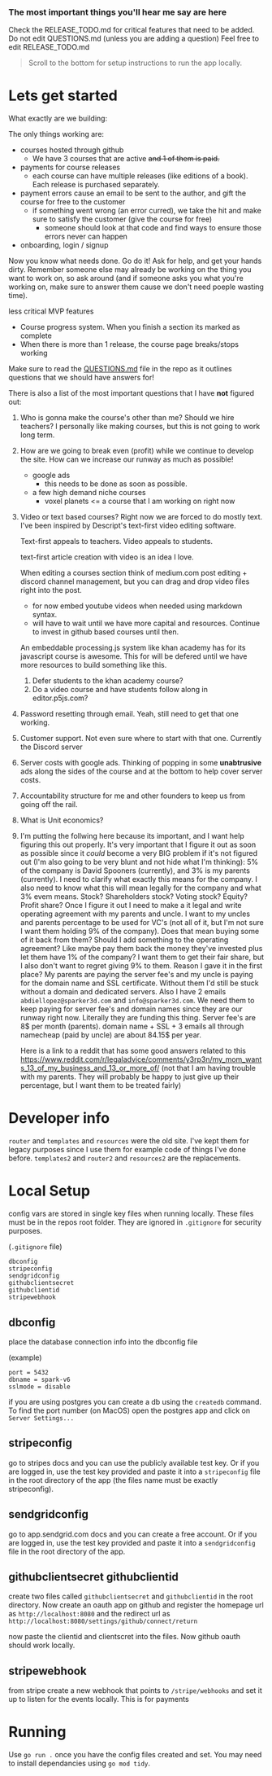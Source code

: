 ### The most important things you'll hear me say are here

Check the RELEASE_TODO.md for critical features that need to be added.
Do not edit QUESTIONS.md (unless you are adding a question)
Feel free to edit RELEASE_TODO.md

> Scroll to the bottom for setup instructions to run the app locally.

# Lets get started
What exactly are we building:

The only things working are:
- courses hosted through github
    - We have 3 courses that are active ~~and 1 of them is paid.~~
- payments for course releases
    - each course can have multiple releases (like editions of a book). Each release is purchased separately.
- payment errors cause an email to be sent to the author, and gift the course for free to the customer
    - if something went wrong (an error curred), we take the hit and make sure to satisfy the customer (give the course for free)
        - someone should look at that code and find ways to ensure those errors never can happen
- onboarding, login / signup

Now you know what needs done. Go do it! Ask for help, and get your hands dirty. Remember someone else may already be working on the thing you want to work on, so ask around (and if someone asks you what you're working on, make sure to answer them cause we don't need poeple wasting time). 

less critical MVP features
- Course progress system. When you finish a section its marked as complete
- When there is more than 1 release, the course page breaks/stops working

Make sure to read the [QUESTIONS.md](/QUESTIONS.md) file in the repo as it outlines questions that we should have answers for!

There is also a list of the most important questions that I have **not** figured out:

1. 
    Who is gonna make the course's other than me? Should we hire teachers? I personally like making courses, but this is not going to work long term.
2. 
    How are we going to break even (profit) while we continue to develop the site. How can we increase our runway as much as possible!
    - google ads
        - this needs to be done as soon as possible.
    - a few high demand niche courses
        - voxel planets <= a course that I am working on right now
3.
    Video or text based courses? Right now we are forced to do mostly text. I've been inspired by Descript's text-first video editing software. 

    Text-first appeals to teachers.
    Video appeals to students.

    text-first article creation with video is an idea I love.

    When editing a courses section think of medium.com post editing + discord channel management, but you can drag and drop video files right into the post.
    - for now embed youtube videos when needed using markdown syntax.
    - will have to wait until we have more capital and resources. Continue to invest in github based courses until then.

    An embeddable processing.js system like khan academy has for its javascript course is awesome. This for will be defered until we have more resources to build something like this. 
    1. Defer students to the khan academy course?
    2. Do a video course and have students follow along in editor.p5js.com?

4. 
    Password resetting through email. Yeah, still need to get that one working.
5. 
    Customer support. Not even sure where to start with that one. Currently the Discord server
6. 
    Server costs with google ads. Thinking of popping in some **unabtrusive** ads along the sides of the course and at the bottom to help cover server costs.
7. 
    Accountability structure for me and other founders to keep us from going off the rail.
8. 
    What is Unit economics?
10. 
    I'm putting the follwing here because its important, and I want help figuring this out properly. It's very important that I figure it out as soon as possible since it *could* become a very BIG problem if it's not figured out (I'm also going to be very blunt and not hide what I'm thinking): 5% of the company is David Spooners (currently), and 3% is my parents (currently). I need to clarify what exactly this means for the company. I also need to know what this will mean legally for the company and what 3% evem means. Stock? Shareholders stock? Voting stock? Equity? Profit share? Once I figure it out I need to make a it legal and write  operating agreement with my parents and uncle. I want to my uncles and parents percentage to be used for VC's (not all of it, but I'm not sure I want them holding 9% of the company). Does that mean buying some of it back from them? Should I add something to the operating agreement? Like maybe pay them back the money they've invested plus let them have 1% of the company? I want them to get their fair share, but I also don't want to regret giving 9% to them. Reason I gave it in the first place? My parents are paying the server fee's and my uncle is paying for the domain name and SSL certificate. Without them I'd still be stuck without a domain and dedicated servers. Also I have 2 emails `abdiellopez@sparker3d.com` and `info@sparker3d.com`. We need them to keep paying for server fee's and domain names since they are our runway right now. Literally they are funding this thing. Server fee's are 8$ per month (parents). domain name  + SSL + 3 emails all through namecheap (paid by uncle) are about 84.15$ per year.

    Here is a link to a reddit that has some good answers related to this https://www.reddit.com/r/legaladvice/comments/y3rp3n/my_mom_wants_13_of_my_business_and_13_or_more_of/ (not that I am having trouble with my parents. They will probably be happy to just give up their percentage, but I want them to be treated fairly)

# Developer info
`router` and `templates` and `resources` were the old site. I've kept them for legacy purposes since I use them for example code of things I've done before. `templates2` and `router2` and `resources2` are the replacements.

# Local Setup
config vars are stored in single key files when running locally. These files must be in the repos root folder. They are ignored in `.gitignore` for security purposes.

(`.gitignore` file)
```
dbconfig
stripeconfig
sendgridconfig
githubclientsecret
githubclientid
stripewebhook
```

## dbconfig
place the database connection info into the dbconfig file

(example)
```
port = 5432
dbname = spark-v6
sslmode = disable
```

if you are using postgres you can create a db using the `createdb` command. To find the port number (on MacOS) open the postgres app and click on `Server Settings...`

## stripeconfig
go to stripes docs and you can use the publicly available test key. Or if you are logged in, use the test key provided and paste it into a `stripeconfig` file in the root directory of the app (the files name must be exactly stripeconfig).

## sendgridconfig
go to app.sendgrid.com docs and you can create a free account. Or if you are logged in, use the test key provided and paste it into a `sendgridconfig` file in the root directory of the app.

## githubclientsecret githubclientid
create two files called `githubclientsecret` and `githubclientid` in the root directory. Now create an oauth app on github and register the homepage url as `http://localhost:8080` and the redirect url as `http://localhost:8080/settings/github/connect/return`

now paste the clientid and clientscret into the files. Now github oauth should work locally.

## stripewebhook
from stripe create a new webhook that points to `/stripe/webhooks` and set it up to listen for the events locally. This is for payments

# Running
Use `go run .` once you have the config files created and set.
You may need to install dependancies using `go mod tidy`.
